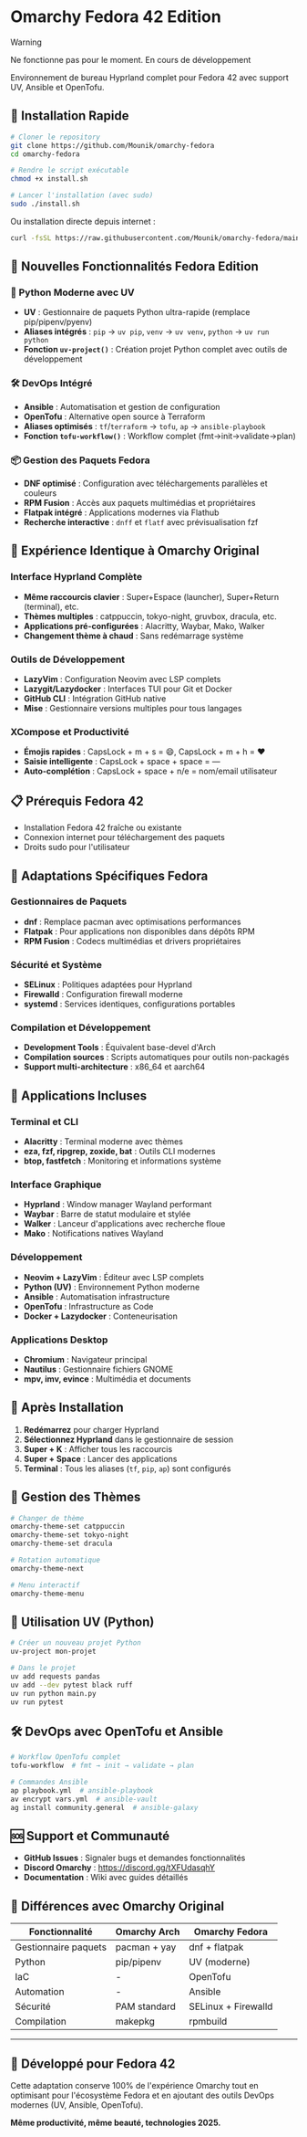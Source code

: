 # Omarchy Fedora 42 Edition

> [!WARNING]
> Ne fonctionne pas pour le moment. En cours de développement

Environnement de bureau Hyprland complet pour Fedora 42 avec support UV, Ansible et OpenTofu.

## 🚀 Installation Rapide

```bash
# Cloner le repository
git clone https://github.com/Mounik/omarchy-fedora
cd omarchy-fedora

# Rendre le script exécutable
chmod +x install.sh

# Lancer l'installation (avec sudo)
sudo ./install.sh
```

Ou installation directe depuis internet :
```bash
curl -fsSL https://raw.githubusercontent.com/Mounik/omarchy-fedora/main/boot.sh | bash
```

## 🎯 Nouvelles Fonctionnalités Fedora Edition

### 🐍 Python Moderne avec UV
- **UV** : Gestionnaire de paquets Python ultra-rapide (remplace pip/pipenv/pyenv)
- **Aliases intégrés** : `pip` → `uv pip`, `venv` → `uv venv`, `python` → `uv run python`
- **Fonction `uv-project()`** : Création projet Python complet avec outils de développement

### 🛠️ DevOps Intégré
- **Ansible** : Automatisation et gestion de configuration
- **OpenTofu** : Alternative open source à Terraform
- **Aliases optimisés** : `tf`/`terraform` → `tofu`, `ap` → `ansible-playbook`
- **Fonction `tofu-workflow()`** : Workflow complet (fmt→init→validate→plan)

### 📦 Gestion des Paquets Fedora
- **DNF optimisé** : Configuration avec téléchargements parallèles et couleurs
- **RPM Fusion** : Accès aux paquets multimédias et propriétaires
- **Flatpak intégré** : Applications modernes via Flathub
- **Recherche interactive** : `dnff` et `flatf` avec prévisualisation fzf

## 🎨 Expérience Identique à Omarchy Original

### Interface Hyprland Complète
- **Même raccourcis clavier** : Super+Espace (launcher), Super+Return (terminal), etc.
- **Thèmes multiples** : catppuccin, tokyo-night, gruvbox, dracula, etc.
- **Applications pré-configurées** : Alacritty, Waybar, Mako, Walker
- **Changement thème à chaud** : Sans redémarrage système

### Outils de Développement
- **LazyVim** : Configuration Neovim avec LSP complets
- **Lazygit/Lazydocker** : Interfaces TUI pour Git et Docker
- **GitHub CLI** : Intégration GitHub native
- **Mise** : Gestionnaire versions multiples pour tous langages

### XCompose et Productivité
- **Émojis rapides** : CapsLock + m + s = 😄, CapsLock + m + h = ❤️
- **Saisie intelligente** : CapsLock + space + space = —
- **Auto-complétion** : CapsLock + space + n/e = nom/email utilisateur

## 📋 Prérequis Fedora 42

- Installation Fedora 42 fraîche ou existante
- Connexion internet pour téléchargement des paquets
- Droits sudo pour l'utilisateur

## 🔧 Adaptations Spécifiques Fedora

### Gestionnaires de Paquets
- **dnf** : Remplace pacman avec optimisations performances
- **Flatpak** : Pour applications non disponibles dans dépôts RPM
- **RPM Fusion** : Codecs multimédias et drivers propriétaires

### Sécurité et Système
- **SELinux** : Politiques adaptées pour Hyprland
- **Firewalld** : Configuration firewall moderne
- **systemd** : Services identiques, configurations portables

### Compilation et Développement
- **Development Tools** : Équivalent base-devel d'Arch
- **Compilation sources** : Scripts automatiques pour outils non-packagés
- **Support multi-architecture** : x86_64 et aarch64

## 🎯 Applications Incluses

### Terminal et CLI
- **Alacritty** : Terminal moderne avec thèmes
- **eza, fzf, ripgrep, zoxide, bat** : Outils CLI modernes
- **btop, fastfetch** : Monitoring et informations système

### Interface Graphique
- **Hyprland** : Window manager Wayland performant
- **Waybar** : Barre de statut modulaire et stylée
- **Walker** : Lanceur d'applications avec recherche floue
- **Mako** : Notifications natives Wayland

### Développement
- **Neovim + LazyVim** : Éditeur avec LSP complets
- **Python (UV)** : Environnement Python moderne
- **Ansible** : Automatisation infrastructure
- **OpenTofu** : Infrastructure as Code
- **Docker + Lazydocker** : Conteneurisation

### Applications Desktop
- **Chromium** : Navigateur principal
- **Nautilus** : Gestionnaire fichiers GNOME
- **mpv, imv, evince** : Multimédia et documents

## 🔄 Après Installation

1. **Redémarrez** pour charger Hyprland
2. **Sélectionnez Hyprland** dans le gestionnaire de session
3. **Super + K** : Afficher tous les raccourcis
4. **Super + Space** : Lancer des applications
5. **Terminal** : Tous les aliases (`tf`, `pip`, `ap`) sont configurés

## 🎨 Gestion des Thèmes

```bash
# Changer de thème
omarchy-theme-set catppuccin
omarchy-theme-set tokyo-night
omarchy-theme-set dracula

# Rotation automatique
omarchy-theme-next

# Menu interactif
omarchy-theme-menu
```

## 🐍 Utilisation UV (Python)

```bash
# Créer un nouveau projet Python
uv-project mon-projet

# Dans le projet
uv add requests pandas
uv add --dev pytest black ruff
uv run python main.py
uv run pytest
```

## 🛠️ DevOps avec OpenTofu et Ansible

```bash
# Workflow OpenTofu complet
tofu-workflow  # fmt → init → validate → plan

# Commandes Ansible
ap playbook.yml  # ansible-playbook
av encrypt vars.yml  # ansible-vault
ag install community.general  # ansible-galaxy
```

## 🆘 Support et Communauté

- **GitHub Issues** : Signaler bugs et demandes fonctionnalités
- **Discord Omarchy** : https://discord.gg/tXFUdasqhY
- **Documentation** : Wiki avec guides détaillés

## 📝 Différences avec Omarchy Original

| Fonctionnalité | Omarchy Arch | Omarchy Fedora |
|----------------|--------------|----------------|
| Gestionnaire paquets | pacman + yay | dnf + flatpak |
| Python | pip/pipenv | UV (moderne) |
| IaC | - | OpenTofu |
| Automation | - | Ansible |
| Sécurité | PAM standard | SELinux + Firewalld |
| Compilation | makepkg | rpmbuild |

---

## 🚀 Développé pour Fedora 42

Cette adaptation conserve 100% de l'expérience Omarchy tout en optimisant pour l'écosystème Fedora et en ajoutant des outils DevOps modernes (UV, Ansible, OpenTofu).

**Même productivité, même beauté, technologies 2025.**
